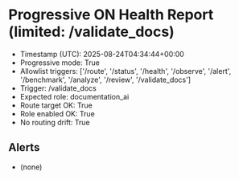 # Progressive ON Health Report (limited: /validate_docs)

- Timestamp (UTC): 2025-08-24T04:34:44+00:00
- Progressive mode: True
- Allowlist triggers: ['/route', '/status', '/health', '/observe', '/alert', '/benchmark', '/analyze', '/review', '/validate_docs']
- Trigger: /validate_docs
- Expected role: documentation_ai
- Route target OK: True
- Role enabled OK: True
- No routing drift: True

## Alerts
- (none)
